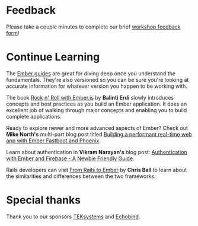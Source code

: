 # Feedback

Please take a couple minutes to complete our brief [workshop feedback form][form]!

# Continue Learning

The [Ember guides][ember-guides] are great for diving deep once you understand the fundamentals. They're also versioned so you can be sure you're looking at accurate information for whatever version you happen to be working with.

The book [Rock n' Roll with Ember.js][rnr-ember] by **Balinti Erdi** slowly introduces concepts and best practices as you build an Ember application. It does an excellent job of walking through major concepts and enabling you to build complete applications.

Ready to explore newer and more advanced aspects of Ember? Check out **Mike North's** multi-part blog post titled [Building a performant real-time web app with Ember Fastboot and Phoenix][mnorth].

Learn about authentication in **Vikram Narayan's** blog post: [Authentication with Ember and Firebase - A Newbie Friendly Guide][vnarayan].

Rails developers can visit [From Rails to Ember][cball] by **Chris Ball**  to learn about the similarities and differences between the two frameworks.

# Special thanks

Thank you to our sponsors [TEKsystems][tek] and [Echobind][echobind].

[form]: https://docs.google.com/forms/d/e/1FAIpQLSd8ggxszFSxm3Oe_rX_Yf7p5GE44gB7wAjNumGNHdptN4gB0g/viewform
[ember-guides]: https://guides.emberjs.com/v2.7.0/
[rnr-ember]: http://balinterdi.com/rock-and-roll-with-emberjs/
[mnorth]: https://medium.com/peep-stack/building-a-performant-web-app-with-ember-fastboot-and-phoenix-part-1-fa1241654308#.sg2zfm6mb
[vnarayan]: http://vikram-s-narayan.github.io/blog/authentication-with-ember-and-firebase-part-1/
[cball]: http://fromrailstoember.com/
[tek]: https://www.teksystems.com/
[echobind]: https://echobind.com/